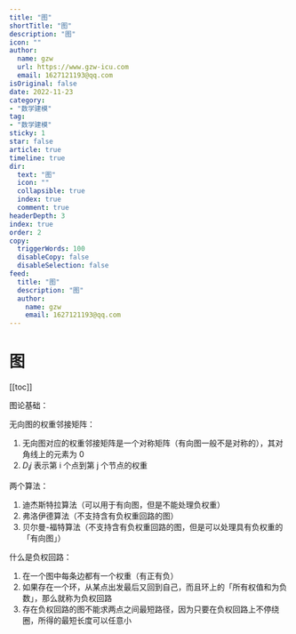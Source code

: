 ```yaml
---
title: "图"
shortTitle: "图"
description: "图"
icon: ""
author: 
  name: gzw
  url: https://www.gzw-icu.com
  email: 1627121193@qq.com
isOriginal: false
date: 2022-11-23
category: 
- "数学建模"
tag:
- "数学建模"
sticky: 1
star: false
article: true
timeline: true
dir:
  text: "图"
  icon: ""
  collapsible: true
  index: true
  comment: true
headerDepth: 3
index: true
order: 2
copy:
  triggerWords: 100
  disableCopy: false
  disableSelection: false
feed:
  title: "图"
  description: "图"
  author:
    name: gzw
    email: 1627121193@qq.com
---
```


# 图

[[toc]]

图论基础：

无向图的权重邻接矩阵：

1. 无向图对应的权重邻接矩阵是一个对称矩阵（有向图一般不是对称的），其对角线上的元素为 0
2. $D_ij$  表示第 i 个点到第 j 个节点的权重



两个算法：

1. 迪杰斯特拉算法（可以用于有向图，但是不能处理负权重）
2. 弗洛伊德算法（不支持含有负权重回路的图）
3. 贝尔曼-福特算法（不支持含有负权重回路的图，但是可以处理具有负权重的「有向图」）



什么是负权回路：

1. 在一个图中每条边都有一个权重（有正有负）
2. 如果存在一个环，从某点出发最后又回到自己，而且环上的「所有权值和为负数」，那么就称为负权回路
3. 存在负权回路的图不能求两点之间最短路径，因为只要在负权回路上不停绕圈，所得的最短长度可以任意小